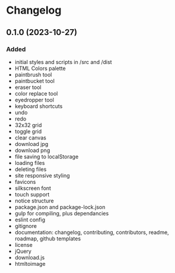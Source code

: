 # Changelog

<a name="0.1.0"></a>

## 0.1.0 (2023-10-27)

### Added

- initial styles and scripts in /src and /dist
- HTML Colors palette
- paintbrush tool
- paintbucket tool
- eraser tool
- color replace tool
- eyedropper tool
- keyboard shortcuts
- undo
- redo
- 32x32 grid
- toggle grid
- clear canvas
- download jpg
- download png
- file saving to localStorage
- loading files
- deleting files
- site responsive styling
- favicons
- silkscreen font
- touch support
- notice structure
- package.json and package-lock.json
- gulp for compiling, plus dependancies
- eslint config
- gitignore
- documentation: changelog, contributing, contributors, readme, roadmap, github templates
- license
- jQuery
- download.js
- htmltoimage


